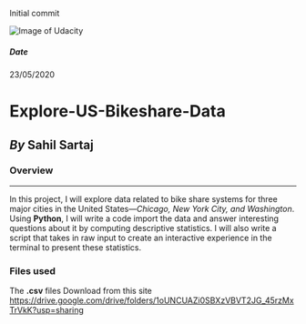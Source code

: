 Initial commit

![Image of Udacity](https://d20vrrgs8k4bvw.cloudfront.net/images/open-graph/udacity.png)

##### Date
23/05/2020

# Explore-US-Bikeshare-Data
*By* **Sahil Sartaj**
-------------------

### Overview
-------------
In this project, I will explore data related to bike share systems for three major cities in the United States—*Chicago, New York City, and Washington*. Using __Python__, I will write a code import the data and answer interesting questions about it by computing descriptive statistics. I will also write a script that takes in raw input to create an interactive experience in the terminal to present these statistics.

### Files used
The **.csv** files Download from this site https://drive.google.com/drive/folders/1oUNCUAZi0SBXzVBVT2JG_45rzMxTrVkK?usp=sharing




